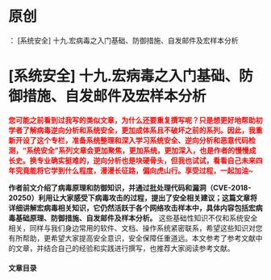 # 原创
：  [系统安全] 十九.宏病毒之入门基础、防御措施、自发邮件及宏样本分析

# [系统安全] 十九.宏病毒之入门基础、防御措施、自发邮件及宏样本分析

<font color="red">**您可能之前看到过我写的类似文章，为什么还要重复撰写呢？只是想更好地帮助初学者了解病毒逆向分析和系统安全，更加成体系且不破坏之前的系列。因此，我重新开设了这个专栏，准备系统整理和深入学习系统安全、逆向分析和恶意代码检测，“系统安全”系列文章会更加聚焦，更加系统，更加深入，也是作者的慢慢成长史。换专业确实挺难的，逆向分析也是块硬骨头，但我也试试，看看自己未来四年究竟能将它学到什么程度，漫漫长征路，偏向虎山行。享受过程，一起加油~**</font>

**作者前文介绍了病毒原理和防御知识，并通过批处理代码和漏洞（CVE-2018-20250）利用让大家感受下病毒攻击的过程，提出了安全相关建议；这篇文章将详细讲解宏病毒相关知识，它仍然活跃于各个网络攻击样本中，具体内容包括宏病毒基础原理、防御措施、自发邮件及样本分析。** 这些基础性知识不仅和系统安全相关，同样与我们身边常用的软件、文档、操作系统紧密联系，希望这些知识对您有所帮助，更希望大家提高安全意识，安全保障任重道远。本文参考了参考文献中的文章，并结合自己的经验和实践进行撰写，也推荐大家阅读参考文献。

#### 文章目录
